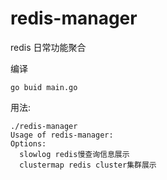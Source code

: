 # redis-manager
redis 日常功能聚合

编译

```
go buid main.go
```


用法:

```
./redis-manager
Usage of redis-manager:
Options:
  slowlog redis慢查询信息展示
  clustermap redis cluster集群展示
```